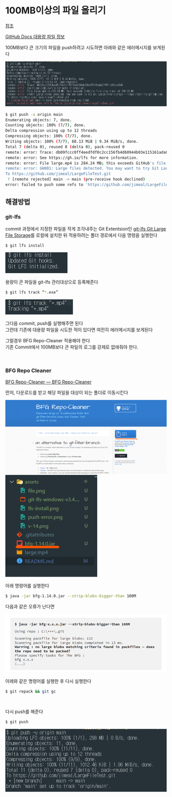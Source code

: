 # 100MB이상의 파일 올리기

[참조](https://medium.com/@stargt/github%EC%97%90-100mb-%EC%9D%B4%EC%83%81%EC%9D%98-%ED%8C%8C%EC%9D%BC%EC%9D%84-%EC%98%AC%EB%A6%AC%EB%8A%94-%EB%B0%A9%EB%B2%95-9d9e6e3b94ef)

[GitHub Docs 대용량 파일 정보](https://help.github.com/articles/conditions-for-large-files/) 

100MB보다 큰 크기의 파일을 push하려고 시도하면 아래와 같은 에러메시지를 보게된다

![큰파일 올리려고 할때 에러메시지](./assets/push-error.png)

```bash
$ git push -u origin main
Enumerating objects: 7, done.
Counting objects: 100% (7/7), done.
Delta compression using up to 12 threads
Compressing objects: 100% (7/7), done.
Writing objects: 100% (7/7), 68.13 MiB | 9.34 MiB/s, done.
Total 7 (delta 0), reused 0 (delta 0), pack-reused 0
remote: error: Trace: db09fccc0ff4eedfdf0c2cc156fb4d60944b03e115161ada0215ffc483ce4840fc483ce4840
remote: error: See https://gh.io/lfs for more information.                  limit of 100.00 MB     
remote: error: File large.mp4 is 284.24 MB; this exceeds GitHub's file sizeile Storage - https://gi limit of 100.00 MB
remote: error: GH001: Large files detected. You may want to try Git Large File Storage - https://git-lfs.github.com.
To https://github.com/jimeal/LargeFileTest.git                             .git'
 ! [remote rejected] main -> main (pre-receive hook declined)
error: failed to push some refs to 'https://github.com/jimeal/LargeFileTest.git'
```

## 해결방법

### **git-lfs**

commit 과정에서 지정한 파일을 작게 조각내주는 Git Extentsion인 [git-lfs Git Large File Storage](https://git-lfs.github.com/)를 로컬에 설치한 뒤 적용하려는 폴더 경로에서 다음 명령을 실행한다

```bash
$ git lfs install
```
![lfs install](./assets/lfs-install.png)    

용량이 큰 파일을 git-lfs 관리대상으로 등록해준다  

```bash
$ git lfs track “*.exe”
```
![mp4파일 적용예시](./assets/file.png)  

그다음 commit, push를 실행해주면 된다  
그런데 기존에 대용량 파일을 시도한 적이 있다면 여전히 에러메시지를 보게된다  

그럴경우 BFG Repo-Cleaner 적용해야 한다  
기존 Commit에서 100MB보다 큰 파일의 로그를 강제로 없애줘야 한다.  

<br>

### **BFG Repo Cleaner**

[BFG Repo-Cleaner — BFG Repo-Cleaner](https://rtyley.github.io/bfg-repo-cleaner/)   

먼저, 다운로드를 받고 해당 파일을 대상이 되는 폴더로 이동시킨다    

![다운로드](./assets/v-14.png)  
![14버전](./assets/v-14-file.png)

아래 명령어를 실행한다  
```bash
$ java -jar bfg-1.14.0.jar --strip-blobs-bigger-than 100M
```

다음과 같은 오류가 난다면   

![bfg-error](./assets/bfg-error.png)   

아래와 같은 명령어를 실행한 후 다시 실행한다  
```bash
$ git repack && git gc
```

<br>

다시 push를 해준다  
```bash
$ git push
```

![alt text](./assets/push-complete.png)

